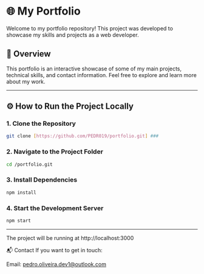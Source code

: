 # 🌐 My Portfolio

Welcome to my portfolio repository! This project was developed to showcase my skills and projects as a web developer.

## 📸 Overview
This portfolio is an interactive showcase of some of my main projects, technical skills, and contact information. Feel free to explore and learn more about my work.

---

## ⚙️ How to Run the Project Locally

### 1. Clone the Repository
```bash
git clone [https://github.com/PEDR019/portfolio.git] ###
```

### 2. Navigate to the Project Folder
```bash
cd /portfolio.git
```

### 3. Install Dependencies
```bash
npm install
```

### 4. Start the Development Server
```bash
npm start
```

----


The project will be running at http://localhost:3000


📬 Contact
If you want to get in touch:

Email: pedro.oliveira.dev1@outlook.com
